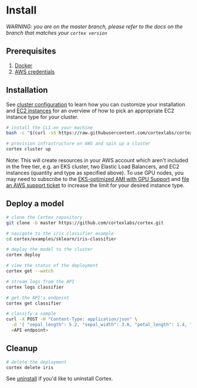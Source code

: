 # Install

_WARNING: you are on the master branch, please refer to the docs on the branch that matches your `cortex version`_

## Prerequisites

1. [Docker](https://docs.docker.com/install)
2. [AWS credentials](aws-credentials.md)

## Installation

See [cluster configuration](config.md) to learn how you can customize your installation and [EC2 instances](ec2-instances.md) for an overview of how to pick an appropriate EC2 instance type for your cluster.

<!-- CORTEX_VERSION_MINOR -->
```bash
# install the CLI on your machine
bash -c "$(curl -sS https://raw.githubusercontent.com/cortexlabs/cortex/master/get-cli.sh)"

# provision infrastructure on AWS and spin up a cluster
cortex cluster up
```

Note: This will create resources in your AWS account which aren't included in the free tier, e.g. an EKS cluster, two Elastic Load Balancers, and EC2 instances (quantity and type as specified above). To use GPU nodes, you may need to subscribe to the [EKS-optimized AMI with GPU Support](https://aws.amazon.com/marketplace/pp/B07GRHFXGM) and [file an AWS support ticket](https://console.aws.amazon.com/support/cases#/create?issueType=service-limit-increase&limitType=ec2-instances) to increase the limit for your desired instance type.

## Deploy a model

<!-- CORTEX_VERSION_MINOR -->

```bash
# clone the Cortex repository
git clone -b master https://github.com/cortexlabs/cortex.git

# navigate to the iris classifier example
cd cortex/examples/sklearn/iris-classifier

# deploy the model to the cluster
cortex deploy

# view the status of the deployment
cortex get --watch

# stream logs from the API
cortex logs classifier

# get the API's endpoint
cortex get classifier

# classify a sample
curl -X POST -H "Content-Type: application/json" \
  -d '{ "sepal_length": 5.2, "sepal_width": 3.6, "petal_length": 1.4, "petal_width": 0.3 }' \
  <API endpoint>
```

## Cleanup

```bash
# delete the deployment
cortex delete iris
```

See [uninstall](uninstall.md) if you'd like to uninstall Cortex.
